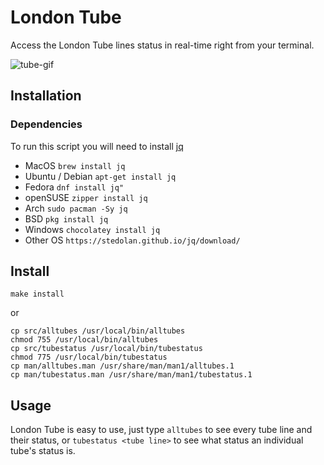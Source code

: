 # London Tube
Access the London Tube lines status in real-time right from your terminal.

![tube-gif](https://i.imgur.com/TnAclV0.gif)

## Installation
### Dependencies
To run this script you will need to install [jq](https://stedolan.github.io/jq/download) 
- MacOS           `brew install jq`
- Ubuntu / Debian `apt-get install jq`
- Fedora          `dnf install jq"`
- openSUSE        `zipper install jq`
- Arch            `sudo pacman -Sy jq`
- BSD             `pkg install jq`
- Windows         `chocolatey install jq`
- Other OS        `https://stedolan.github.io/jq/download/`

## Install

```
make install 
```
or
```
cp src/alltubes /usr/local/bin/alltubes
chmod 755 /usr/local/bin/alltubes
cp src/tubestatus /usr/local/bin/tubestatus
chmod 775 /usr/local/bin/tubestatus
cp man/alltubes.man /usr/share/man/man1/alltubes.1
cp man/tubestatus.man /usr/share/man/man1/tubestatus.1
```
## Usage

London Tube is easy to use, just type `alltubes` to see every tube line and their status, or `tubestatus <tube line>` to see what status an individual tube's status is.
